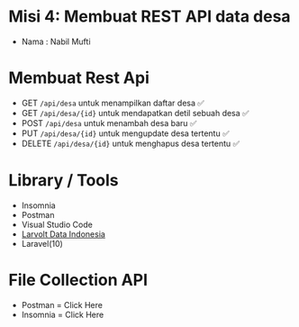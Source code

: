 # Misi 4: Membuat REST API data desa

-   Nama : Nabil Mufti

# Membuat Rest Api

-   GET `/api/desa` untuk menampilkan daftar desa ✅
-   GET `/api/desa/{id}` untuk mendapatkan detil sebuah desa ✅
-   POST `/api/desa` untuk menambah desa baru ✅
-   PUT `/api/desa/{id}` untuk mengupdate desa tertentu ✅
-   DELETE `/api/desa/{id}` untuk menghapus desa tertentu ✅

# Library / Tools

-   Insomnia
-   Postman
-   Visual Studio Code
-   [Larvolt Data Indonesia](https://github.com/laravolt/indonesia)
-   Laravel(10)

# File Collection API

- Postman = Click Here
- Insomnia = Click Here
